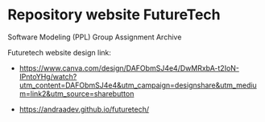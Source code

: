 # Repository website FutureTech
Software Modeling (PPL) Group Assignment Archive

Futuretech website design link:
- https://www.canva.com/design/DAFObmSJ4e4/DwMRxbA-t2IoN-IPntoYHg/watch?utm_content=DAFObmSJ4e4&utm_campaign=designshare&utm_medium=link2&utm_source=sharebutton

- https://andraadev.github.io/futuretech/
